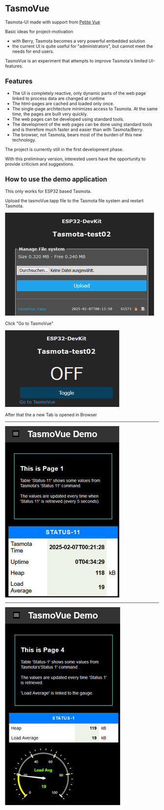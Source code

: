 # TasmoVue

Tasmota-UI made with support from [Petite Vue](https://github.com/vuejs/petite-vue)


Basic ideas for project-motivation

- with Berry, Tasmota becomes a very powerful embedded solution
- the current UI is quite useful for "administrators", but cannot meet the needs for end users.

TasmoVue is an experiment that attempts to improve Tasmota's limited UI-features.


## Features

- The UI is completely reactive, only dynamic parts of the web page linked to process data are changed at runtime
- The html-pages are cached and loaded only once.
- The single-page architecture minimizes access to Tasmota. At the same time, the pages are built very quickly.
- The web pages can be developed using standard tools.
- The development of the web pages can be done using standard tools and is therefore much faster and easier than with Tasmota/Berry.
- The browser, not Tasmota, bears most of the burden of this new technology.



The project is currently still in the first development phase.

With this preliminary version, interested users have the opportunity to provide criticism and suggestions.


## How to use the demo application

This only works for ESP32 based Tasmota.

Upload the tasmoVue.tapp file to the Tasmota file system and restart Tasmota.


![alt text](image.png)

Click "Go to TasmoVue"

![alt text](image-1.png)

After that the a new Tab is opened in Browser

-------

![alt text](image-4.png)

-------

![alt text](image-3.png)




